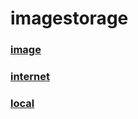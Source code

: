 # imagestorage

### [image](https://minjn12.github.io/imagestorage/main.html)
### [internet](https://minjn12.github.io/imagestorage/int.html)
### [local](https://minjn12.github.io/imagestorage/sy_local.html)

